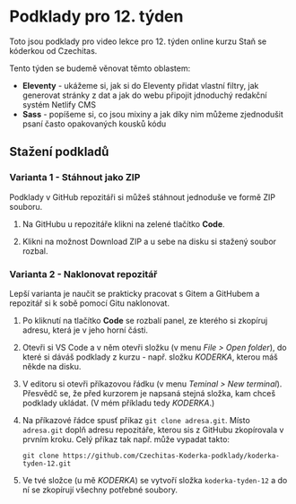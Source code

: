 # Podklady pro 12. týden

Toto jsou podklady pro video lekce pro 12. týden online kurzu Staň se kóderkou od Czechitas.

Tento týden se budemě věnovat těmto oblastem:
- **Eleventy** - ukážeme si, jak si do Eleventy přidat vlastní filtry, jak generovat stránky z dat a jak do webu připojit jdnoduchý redakční systém Netlify CMS
- **Sass** - popíšeme si, co jsou mixiny a jak díky nim můžeme zjednodušit psaní často opakovaných kousků kódu


## Stažení podkladů

### Varianta 1 - Stáhnout jako ZIP

Podklady v GitHub repozitáři si můžeš stáhnout jednoduše ve formě ZIP souboru.

1. Na GitHubu u repozitáře klikni na zelené tlačítko **Code**.

2. Klikni na možnost Download ZIP a u sebe na disku si stažený soubor rozbal.

### Varianta 2 - Naklonovat repozitář

Lepší varianta je naučit se prakticky pracovat s Gitem a GitHubem a repozitář si k sobě pomocí Gitu naklonovat.

1. Po kliknutí na tlačítko **Code** se rozbalí panel, ze kterého si zkopíruj adresu, která je v jeho horní části.

2. Otevři si VS Code a v něm otevři složku (v menu *File > Open folder*), do které si dáváš podklady z kurzu - např. složku *KODERKA*, kterou máš někde na disku.

3. V editoru si otevři příkazovou řádku (v menu *Teminal > New terminal*). Přesvědč se, že před kurzorem je napsaná stejná složka, kam chceš podklady ukládat. (V mém příkladu tedy *KODERKA*.)

4. Na příkazové řádce spusť příkaz `git clone adresa.git`. Místo `adresa.git` doplň adresu repozitáře, kterou sis z GitHubu zkopírovala v prvním kroku. Celý příkaz tak např. může vypadat takto:
   ```
   git clone https://github.com/Czechitas-Koderka-podklady/koderka-tyden-12.git
   ```

5. Ve tvé složce (u mě *KODERKA*) se vytvoří složka `koderka-tyden-12` a do ní se zkopírují všechny potřebné soubory.
